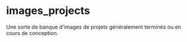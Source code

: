 # images_projects

Une sorte de banque d'images de projets généralement terminés ou en cours de conception.
